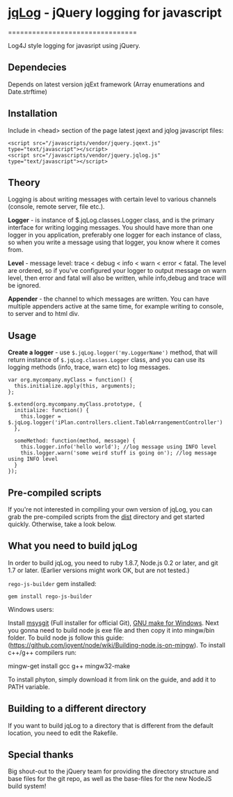 # [jqLog]() - jQuery logging for javascript
================================

Log4J style logging for javasript using jQuery.

Dependecies
-------------------
Depends on latest version jqExt framework (Array enumerations and Date.strftime)


Installation
-------------------
Include in &lt;head&gt; section of the page latest jqext and jqlog javascript files:

    <script src="/javascripts/vendor/jquery.jqext.js" type="text/javascript"></script>
    <script src="/javascripts/vendor/jquery.jqlog.js" type="text/javascript"></script>


Theory
-------------------
Logging is about writing messages with certain level to various channels (console, remote server, file etc.).

**Logger** - is instance of $.jqLog.classes.Logger class, and is the primary interface for writing logging messages.
You should have more than one logger in you application, preferably one logger for each instance of class,
so when you write a message using that logger, you know where it comes from.

**Level** - message level: trace < debug < info < warn < error < fatal. The level are ordered, so if you've configured your logger to
output message on warn level, then error and fatal will also be written, while info,debug and trace will be ignored.

**Appender** - the channel to which messages are written. You can have multiple appenders active at the same time, for example writing
to console, to server and to html div.


Usage
-------------------

**Create a logger** - use `$.jqLog.logger('my.LoggerName')` method, that will return instance of `$.jqLog.classes.Logger` class, and you can use its logging methods (info, trace, warn etc) to log messages.

    var org.mycompany.myClass = function() {
      this.initialize.apply(this, arguments);
    };

    $.extend(org.mycompany.myClass.prototype, {
      initialize: function() {
        this.logger = $.jqLog.logger('iPlan.controllers.client.TableArrangementController')
      },

      someMethod: function(method, message) {
        this.logger.info('hello world'); //log message using INFO level
        this.logger.warn('some weird stuff is going on'); //log message using INFO level
      }
    });


Pre-compiled scripts
--------------------
If you're not interested in compiling your own version of jqLog, you can grab the pre-compiled scripts from the
[dist](https://github.com/alextk/jqLog/tree/master/dist/) directory and get started quickly. Otherwise, take a look below.


What you need to build jqLog
----------------------------
In order to build jqLog, you need to ruby 1.8.7, Node.js 0.2 or later, and git 1.7 or later.
(Earlier versions might work OK, but are not tested.)

`rego-js-builder` gem installed:

    gem install rego-js-builder


Windows users:

   Install [msysgit](https://code.google.com/p/msysgit/) (Full installer for official Git),
   [GNU make for Windows](http://gnuwin32.sourceforge.net/packages/make.htm).
   Next you gonna need to build node js exe file and then copy it into mingw/bin folder. To build node js follow this guide:
   (https://github.com/joyent/node/wiki/Building-node.js-on-mingw). To install c++/g++ compilers run:

   mingw-get install gcc g++ mingw32-make

   To install phyton, simply download it from link on the guide, and add it to PATH variable.


Building to a different directory
---------------------------------
If you want to build jqLog to a directory that is different from the default location, you need to edit the Rakefile.

Special thanks
--------------
Big shout-out to the jQuery team for providing the directory structure and base files for the git repo, as well as the base-files for the new NodeJS build system!